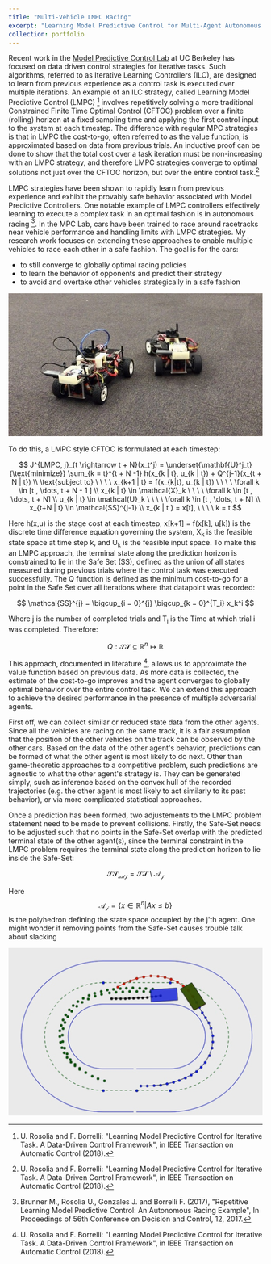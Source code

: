 ```yaml
---
title: "Multi-Vehicle LMPC Racing"
excerpt: "Learning Model Predictive Control for Multi-Agent Autonomous Racing <br/><img src='/images/LMPC_fpic.jpg'>"
collection: portfolio
---
```


Recent work in the [Model Predictive Control Lab](mpc.berkeley.edu) at UC Berkeley has focused on data driven control strategies for iterative tasks. Such algorithms, referred to as Iterative Learning Controllers (ILC), are designed to learn from previous experience as a control task is executed over multiple iterations. An example of an ILC strategy, called Learning Model Predictive Control (LMPC) [^fn1] involves repetitively solving a more traditional Constrained Finite Time Optimal Control (CFTOC) problem over a finite (rolling) horizon at a fixed sampling time and applying the first control input to the system at each timestep. The difference with regular MPC strategies is that in LMPC the cost-to-go, often referred to as the value function, is approximated based on data from previous trials. An inductive proof can be done to show that the total cost over a task iteration must be non-increasing with an LMPC strategy, and therefore LMPC strategies converge to optimal solutions not just over the CFTOC horizon, but over the entire control task.[^fn1]

LMPC strategies have been shown to rapidly learn from previous experience and exhibit the provably safe behavior associated with Model Predictive Controllers. One notable example of LMPC controllers effectively learning to execute a complex task in an optimal fashion is in autonomous racing [^fn2]. In the MPC Lab, cars have been trained to race around racetracks near vehicle performance and handling limits with LMPC strategies. My research work focuses on extending these approaches to enable multiple vehicles to race each other in a safe fashion. The goal is for the cars:

* to still converge to globally optimal racing policies
* to learn the behavior of opponents and predict their strategy
* to avoid and overtake other vehicles strategically in a safe fashion

![racing pic](/images/LMPC_fpic.jpg)

To do this, a LMPC style CFTOC is formulated at each timestep: 

$$  J^{LMPC, j}_{t \rightarrow t + N}(x_t^j) = \underset{\mathbf{U}^j_t}{\text{minimize}} \sum_{k = t}^{t + N -1} h(x_{k | t}, u_{k | t}) + Q^{j-1}(x_{t + N | t}) \\ 
\text{subject to} \ \ \ \ x_{k+1 | t} = f(x_{k|t}, u_{k | t}) \ \ \ \  \forall k \in [t , \dots, t + N - 1 ] \\
x_{k | t} \in \mathcal{X}_k  \ \ \ \ \forall k \in [t , \dots, t + N] \\
u_{k | t} \in \mathcal{U}_k \ \ \ \  \forall k \in [t , \dots, t + N] \\
x_{t+N | t} \in \mathcal{SS}^{j-1} \\
x_{k | t } = x[t], \ \ \ \ k = t 
$$

Here h(x,u) is the stage cost at each timestep, x[k+1] = f(x[k], u[k]) is the discrete time difference equation governing the system, X<sub>k</sub> is the feasible state space at time step k, and U<sub>k</sub> is the feasible input space. To make this an LMPC approach, the terminal state along the prediction horizon is constrained to lie in the Safe Set (SS), defined as the union of all states measured during previous trials where the control task was executed successfully. The Q function is defined as the minimum cost-to-go for a point in the Safe Set over all iterations where that datapoint was recorded: 

$$ \mathcal{SS}^{j} = \bigcup_{i = 0}^{j} \bigcup_{k = 0}^{T_i} x_k^i $$ 

Where j is the number of completed trials and T<sub>i</sub> is the Time at which trial i was completed. Therefore: 

$$ Q: \mathcal{SS} \subseteq \mathbb{R}^n \mapsto \mathbb{R} $$

This approach, documented in literature [^fn1], allows us to approximate the value function based on previous data. As more data is collected, the estimate of the cost-to-go improves and the agent converges to globally optimal behavior over the entire control task. We can extend this approach to achieve the desired performance in the presence of multiple adversarial agents. 

First off, we can collect similar or reduced state data from the other agents. Since all the vehicles are racing on the same track, it is a fair assumption that the position of the other vehicles on the track can be observed by the other cars. Based on the data of the other agent's behavior, predictions can be formed of what the other agent is most likely to do next. Other than game-theoretic approaches to a competitive problem, such predictions are agnostic to what the other agent's strategy is. They can be generated simply, such as inference based on the convex hull of the recorded trajectories (e.g. the other agent is most likely to act similarly to its past behavior), or via more complicated statistical approaches. 

Once a prediction has been formed, two adjustements to the LMPC problem statement need to be made to prevent collisions. Firstly, the Safe-Set needs to be adjusted such that no points in the Safe-Set overlap with the predicted terminal state of the other agent(s), since the terminal constraint in the LMPC problem requires the terminal state along the prediction horizon to lie inside the Safe-Set:

$$ \mathcal{SS_{adj}} = \mathcal{SS} \setminus \mathcal{A_j} $$

Here $$ \mathcal{A_j} = \{x \in \mathbb{R}^n | Ax \leq b\} $$ is the polyhedron defining the state space occupied by the j'th agent. One might wonder if removing points from the Safe-Set causes trouble 
talk about slacking 

![Green vehicle executing the LMPC strategy avoids and overtakes the blue car](/images/overtake.jpg)  

[^fn1]: U. Rosolia and F. Borrelli: "Learning Model Predictive Control for Iterative Task. A Data-Driven Control Framework", in IEEE Transaction on Automatic Control (2018).

[^fn2]: Brunner M., Rosolia U., Gonzales J. and Borrelli F. (2017), "Repetitive Learning Model Predictive Control: An Autonomous Racing Example", In Proceedings of 56th Conference on Decision and Control, 12, 2017.
